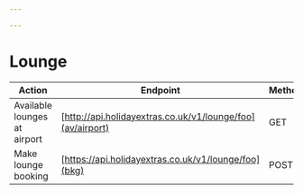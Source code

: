 ```yaml
---

---
```


# Lounge

| Action | Endpoint | Method |
| --- | --- | --- |
| Available lounges at airport | [http://api.holidayextras.co.uk/v1/lounge/foo](av/airport) | GET |
| Make lounge booking | [https://api.holidayextras.co.uk/v1/lounge/foo](bkg) | POST |
